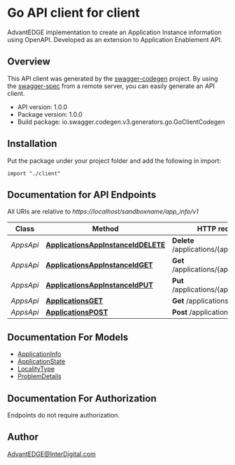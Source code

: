 # Go API client for client

AdvantEDGE implementation to create an Application Instance information using OpenAPI. Developed as an extension to Application Enablement API.

## Overview
This API client was generated by the [swagger-codegen](https://github.com/swagger-api/swagger-codegen) project.  By using the [swagger-spec](https://github.com/swagger-api/swagger-spec) from a remote server, you can easily generate an API client.

- API version: 1.0.0
- Package version: 1.0.0
- Build package: io.swagger.codegen.v3.generators.go.GoClientCodegen

## Installation
Put the package under your project folder and add the following in import:
```golang
import "./client"
```

## Documentation for API Endpoints

All URIs are relative to *https://localhost/sandboxname/app_info/v1*

Class | Method | HTTP request | Description
------------ | ------------- | ------------- | -------------
*AppsApi* | [**ApplicationsAppInstanceIdDELETE**](docs/AppsApi.md#applicationsappinstanceiddelete) | **Delete** /applications/{appInstanceId} | 
*AppsApi* | [**ApplicationsAppInstanceIdGET**](docs/AppsApi.md#applicationsappinstanceidget) | **Get** /applications/{appInstanceId} | 
*AppsApi* | [**ApplicationsAppInstanceIdPUT**](docs/AppsApi.md#applicationsappinstanceidput) | **Put** /applications/{appInstanceId} | 
*AppsApi* | [**ApplicationsGET**](docs/AppsApi.md#applicationsget) | **Get** /applications | 
*AppsApi* | [**ApplicationsPOST**](docs/AppsApi.md#applicationspost) | **Post** /applications | 


## Documentation For Models

 - [ApplicationInfo](docs/ApplicationInfo.md)
 - [ApplicationState](docs/ApplicationState.md)
 - [LocalityType](docs/LocalityType.md)
 - [ProblemDetails](docs/ProblemDetails.md)


## Documentation For Authorization
 Endpoints do not require authorization.


## Author

AdvantEDGE@InterDigital.com

